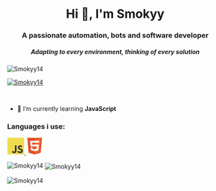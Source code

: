 <h1 align="center">Hi 👋, I'm Smokyy</h1>
<h3 align="center">A passionate automation, bots and software developer</h3>
<h5 align="center">Adapting to every environment, thinking of every solution</h5>

<p align="left"> <img src="https://komarev.com/ghpvc/?username=Smokyy14&label=Profile%20views&color=0e75b6&style=flat" alt="Smokyy14" /> </p>

<p align="left"> <a href="https://github.com/ryo-ma/github-profile-trophy"><img src="https://github-profile-trophy.vercel.app/?username=Smokyy14" alt="Smokyy14" /></a> </p>

<p align="left"> <a href="https://twitter.com/" target="blank"><img src="https://img.shields.io/twitter/follow/?logo=twitter&style=for-the-badge" alt="" /></a> </p>

- 🌱 I’m currently learning **JavaScript**

<h3 align="left">Languages i use:</h3>
<p align="left"> <a href="https://developer.mozilla.org/en-US/docs/Web/JavaScript" target="_blank" rel="noreferrer"> <img src="https://raw.githubusercontent.com/devicons/devicon/master/icons/javascript/javascript-original.svg" alt="JavaScript" width="40" height="40"/> </a> <a href="https://www.java.com" target="_blank" rel="noreferrer"> <a href="html.spec.whatwg.org" target="_blank" rel="noreferrer"> <img src="https://raw.githubusercontent.com/devicons/devicon/master/icons/html5/html5-original.svg" alt="python" width="40" height="40"/> </a> </p>

<p><img align="left" src="https://github-readme-stats.vercel.app/api/top-langs?username=Smokyy14&show_icons=true&locale=en&layout=compact" alt="Smokyy14" /></p>

<p>&nbsp;<img align="center" src="https://github-readme-stats.vercel.app/api?username=Smokyy14&show_icons=true&locale=en" alt="Smokyy14" /></p>

<p><img align="center" src="https://github-readme-streak-stats.herokuapp.com/?user=Smokyy14&" alt="Smokyy14" /></p>

